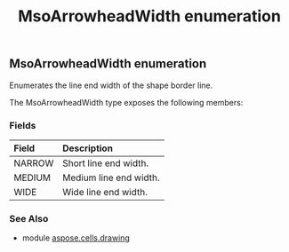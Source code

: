 ﻿---
title: MsoArrowheadWidth enumeration
second_title: Aspose.Cells for Python via .NET API References
description: 
type: docs
weight: 990
url: /aspose.cells.drawing/msoarrowheadwidth/
is_root: false
---

## MsoArrowheadWidth enumeration

Enumerates the line end width of the shape border line.



The MsoArrowheadWidth type exposes the following members:

### Fields
| Field | Description |
| :- | :- |
| NARROW | Short line end width. |
| MEDIUM | Medium line end width. |
| WIDE | Wide line end width. |



### See Also
* module [aspose.cells.drawing](..)
